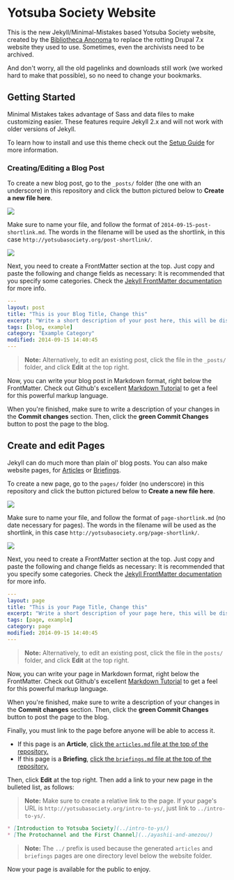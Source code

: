 # Yotsuba Society Website

This is the new Jekyll/Minimal-Mistakes based Yotsuba Society website, created by the [Bibliotheca Anonoma](http://github.com/bibanon/bibanon/wiki) to replace the rotting Drupal 7.x website they used to use. Sometimes, even the archivists need to be archived.

And don't worry, all the old pagelinks and downloads still work (we worked hard to make that possible), so no need to change your bookmarks.

## Getting Started

Minimal Mistakes takes advantage of Sass and data files to make customizing easier. These features require Jekyll 2.x and will not work with older versions of Jekyll.

To learn how to install and use this theme check out the [Setup Guide](http://mmistakes.github.io/minimal-mistakes/theme-setup/) for more information.

### Creating/Editing a Blog Post

To create a new blog post, go to the `_posts/` folder (the one with an underscore) in this repository and click the button pictured below to **Create a new file here**. 

![](https://camo.githubusercontent.com/8fdc501d6746c307ada3d168e5db7b8d1b12cd75/687474703a2f2f636c2e6c792f4c4c65302f6e65772d66696c652e6a7067)

Make sure to name your file, and follow the format of `2014-09-15-post-shortlink.md`. The words in the filename will be used as the shortlink, in this case `http://yotsubasociety.org/post-shortlink/`.

![](https://camo.githubusercontent.com/f4b2aa2358596bdaa11543d51c055da68927707a/687474703a2f2f636c2e6c792f4b77654c2f6e65772d66696c652d656469746f722e706e67)

Next, you need to create a FrontMatter section at the top. Just copy and paste the following and change fields as necessary: It is recommended that you specify some categories. Check the [Jekyll FrontMatter documentation](http://jekyllrb.com/docs/frontmatter/) for more info.

```yaml
---
layout: post
title: "This is your Blog Title, Change this"
excerpt: "Write a short description of your post here, this will be displayed as a preview."
tags: [blog, example]
category: "Example Category"
modified: 2014-09-15 14:40:45
---
```

> **Note:** Alternatively, to edit an existing post, click the file in the `_posts/` folder, and click **Edit** at the top right.

Now, you can write your blog post in Markdown format, right below the FrontMatter. Check out Github's excellent [Markdown Tutorial](https://help.github.com/articles/markdown-basics/) to get a feel for this powerful markup language. 

When you're finished, make sure to write a description of your changes in the **Commit changes** section. Then, click the **green Commit Changes** button to post the page to the blog.

## Create and edit Pages

Jekyll can do much more than plain ol' blog posts. You can also make website pages, for [Articles](http://yotsubasociety.github.io/articles/) or [Briefings](http://yotsubasociety.github.io/briefings/).

To create a new page, go to the `pages/` folder (no underscore) in this repository and click the button pictured below to **Create a new file here**.

![](https://camo.githubusercontent.com/8fdc501d6746c307ada3d168e5db7b8d1b12cd75/687474703a2f2f636c2e6c792f4c4c65302f6e65772d66696c652e6a7067)

Make sure to name your file, and follow the format of `page-shortlink.md` (no date necessary for pages). The words in the filename will be used as the shortlink, in this case `http://yotsubasociety.org/page-shortlink/`.

![](https://camo.githubusercontent.com/f4b2aa2358596bdaa11543d51c055da68927707a/687474703a2f2f636c2e6c792f4b77654c2f6e65772d66696c652d656469746f722e706e67)

Next, you need to create a FrontMatter section at the top. Just copy and paste the following and change fields as necessary: It is recommended that you specify some categories. Check the [Jekyll FrontMatter documentation](http://jekyllrb.com/docs/frontmatter/) for more info.

```yaml
---
layout: page
title: "This is your Page Title, Change this"
excerpt: "Write a short description of your page here, this will be displayed as a preview."
tags: [page, example]
category: page
modified: 2014-09-15 14:40:45
---
```

> **Note:** Alternatively, to edit an existing post, click the file in the `posts/` folder, and click **Edit** at the top right.

Now, you can write your page in Markdown format, right below the FrontMatter. Check out Github's excellent [Markdown Tutorial](https://help.github.com/articles/markdown-basics/) to get a feel for this powerful markup language. 

When you're finished, make sure to write a description of your changes in the **Commit changes** section. Then, click the **green Commit Changes** button to post the page to the blog.

Finally, you must link to the page before anyone will be able to access it. 

* If this page is an **Article**, [click the `articles.md` file at the top of the repository.](https://github.com/yotsubasociety/yotsubasociety.github.io/blob/master/articles.md)
* If this page is a **Briefing**, [click the `briefings.md` file at the top of the repository.](https://github.com/yotsubasociety/yotsubasociety.github.io/blob/master/briefings.md)

Then, click **Edit** at the top right. Then add a link to your new page in the bulleted list, as follows:

> **Note:** Make sure to create a relative link to the page. If your page's URL is `http://yotsubasociety.org/intro-to-ys/`, just link to `../intro-to-ys/`.

```markdown
* [Introduction to Yotsuba Society](../intro-to-ys/)
* [The Protochannel and the First Channel](../ayashii-and-amezou/)
```

> **Note:** The `../` prefix is used because the generated `articles` and `briefings` pages are one directory level below the website folder.

Now your page is available for the public to enjoy.
